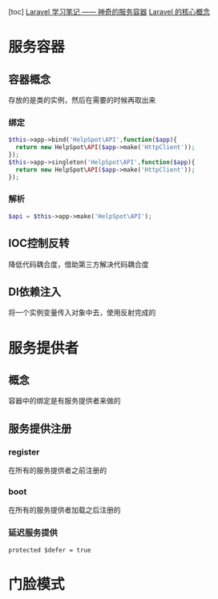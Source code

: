 [toc]
[Laravel 学习笔记 —— 神奇的服务容器](https://laravel-china.org/topics/789)
[Laravel 的核心概念](https://lufficc.com/blog/the-core-conception-of-laravel)

# 服务容器
## 容器概念
存放的是类的实例，然后在需要的时候再取出来
### 绑定
```php
$this->app->bind('HelpSpot\API',function($app){
  return new HelpSpot\API($app->make('HttpClient'));
});
$this->app->singleton('HelpSpot\API',function($app){
  return new HelpSpot\API($app->make('HttpClient'));
});
```
### 解析

```php
$api = $this->app->make('HelpSpot\API');
```
## IOC控制反转
降低代码耦合度，借助第三方解决代码耦合度
## DI依赖注入
将一个实例变量传入对象中去，使用反射完成的

# 服务提供者
## 概念
容器中的绑定是有服务提供者来做的
## 服务提供注册
### register
在所有的服务提供者之前注册的
### boot
在所有的服务提供者加载之后注册的
### 延迟服务提供
`protected $defer = true`

# 门脸模式
